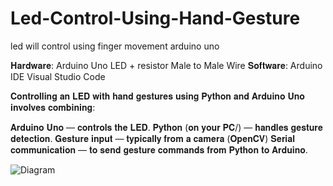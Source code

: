 # Led-Control-Using-Hand-Gesture
led will control using finger movement arduino uno

𝐇𝐚𝐫𝐝𝐰𝐚𝐫𝐞:
Arduino Uno
LED + resistor
Male to Male Wire
𝐒𝐨𝐟𝐭𝐰𝐚𝐫𝐞:
Arduino IDE
Visual Studio Code

𝐂𝐨𝐧𝐭𝐫𝐨𝐥𝐥𝐢𝐧𝐠 𝐚𝐧 𝐋𝐄𝐃 𝐰𝐢𝐭𝐡 𝐡𝐚𝐧𝐝 𝐠𝐞𝐬𝐭𝐮𝐫𝐞𝐬 𝐮𝐬𝐢𝐧𝐠 𝐏𝐲𝐭𝐡𝐨𝐧 𝐚𝐧𝐝 𝐀𝐫𝐝𝐮𝐢𝐧𝐨 𝐔𝐧𝐨 𝐢𝐧𝐯𝐨𝐥𝐯𝐞𝐬 𝐜𝐨𝐦𝐛𝐢𝐧𝐢𝐧𝐠:

𝐀𝐫𝐝𝐮𝐢𝐧𝐨 𝐔𝐧𝐨 — 𝐜𝐨𝐧𝐭𝐫𝐨𝐥𝐬 𝐭𝐡𝐞 𝐋𝐄𝐃.
𝐏𝐲𝐭𝐡𝐨𝐧 (𝐨𝐧 𝐲𝐨𝐮𝐫 𝐏𝐂/) — 𝐡𝐚𝐧𝐝𝐥𝐞𝐬 𝐠𝐞𝐬𝐭𝐮𝐫𝐞 𝐝𝐞𝐭𝐞𝐜𝐭𝐢𝐨𝐧.
𝐆𝐞𝐬𝐭𝐮𝐫𝐞 𝐢𝐧𝐩𝐮𝐭 — 𝐭𝐲𝐩𝐢𝐜𝐚𝐥𝐥𝐲 𝐟𝐫𝐨𝐦 𝐚 𝐜𝐚𝐦𝐞𝐫𝐚 (𝐎𝐩𝐞𝐧𝐂𝐕) 
𝐒𝐞𝐫𝐢𝐚𝐥 𝐜𝐨𝐦𝐦𝐮𝐧𝐢𝐜𝐚𝐭𝐢𝐨𝐧 — 𝐭𝐨 𝐬𝐞𝐧𝐝 𝐠𝐞𝐬𝐭𝐮𝐫𝐞 𝐜𝐨𝐦𝐦𝐚𝐧𝐝𝐬 𝐟𝐫𝐨𝐦 𝐏𝐲𝐭𝐡𝐨𝐧 𝐭𝐨 𝐀𝐫𝐝𝐮𝐢𝐧𝐨.


![Diagram](https://github.com/user-attachments/assets/2aca3e11-2db6-4681-bc0b-58120c6b8472)
